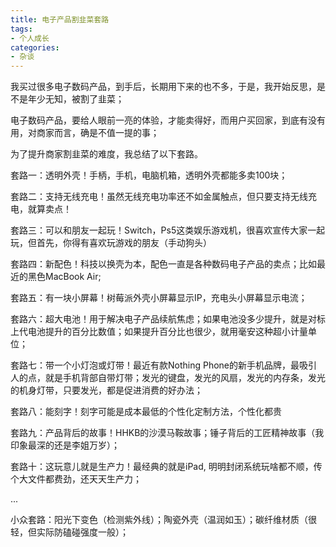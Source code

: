 ```yaml
---
title: 电子产品割韭菜套路
tags:
- 个人成长
categories:
- 杂谈
---
```


我买过很多电子数码产品，到手后，长期用下来的也不多，于是，我开始反思，是不是年少无知，被割了韭菜；

电子数码产品，要给人眼前一亮的体验，才能卖得好，而用户买回家，到底有没有用，对商家而言，确是不值一提的事；

为了提升商家割韭菜的难度，我总结了以下套路。

套路一：透明外壳！手柄，手机，电脑机箱，透明外壳都能多卖100块；

套路二：支持无线充电！虽然无线充电功率还不如金属触点，但只要支持无线充电，就算卖点！

套路三：可以和朋友一起玩！Switch，Ps5这类娱乐游戏机，很喜欢宣传大家一起玩，但首先，你得有喜欢玩游戏的朋友（手动狗头）

套路四：新配色！科技以换壳为本，配色一直是各种数码电子产品的卖点；比如最近的黑色MacBook Air;

套路五：有一块小屏幕！树莓派外壳小屏幕显示IP，充电头小屏幕显示电流；

套路六：超大电池！用于解决电子产品续航焦虑；如果电池没多少提升，就是对标上代电池提升的百分比数值；如果提升百分比也很少，就用毫安这种超小计量单位；

套路七：带一个小灯泡或灯带！最近有款Nothing Phone的新手机品牌，最吸引人的点，就是手机背部自带灯带；发光的键盘，发光的风扇，发光的内存条，发光的机身灯带，只要发光，都是促进消费的好办法；

套路八：能刻字！刻字可能是成本最低的个性化定制方法，个性化都贵

套路九：产品背后的故事！HHKB的沙漠马鞍故事；锤子背后的工匠精神故事（我印象最深的还是李姐万岁）；

套路十：这玩意儿就是生产力！最经典的就是iPad, 明明封闭系统玩啥都不顺，传个大文件都费劲，还天天生产力；

...

小众套路：阳光下变色（检测紫外线）；陶瓷外壳（温润如玉）；碳纤维材质（很轻，但实际防磕碰强度一般）；

